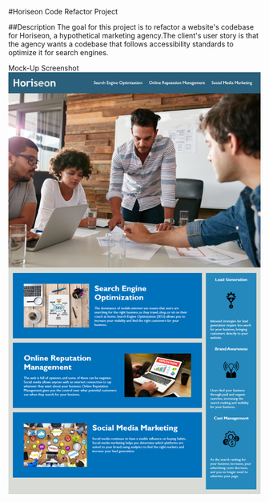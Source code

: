 #Horiseon Code Refactor Project

##Description
The goal for this project is to refactor a website's codebase for Horiseon, a hypothetical marketing agency.The client's user story is that the agency wants a codebase that follows accessibility standards to optimize it for search engines.

Mock-Up Screenshot
![Horiseon Website Mock-Up](https://github.com/mikegshelby/horiseon/raw/master/assets/images/SiteMockUp.png "Website Mock-Up")
